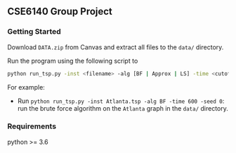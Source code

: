 ## CSE6140 Group Project

### Getting Started

Download `DATA.zip` from Canvas and extract all files to the `data/` directory.

Run the program using the following script to 

```bash
python run_tsp.py -inst <filename> -alg [BF | Approx | LS] -time <cutoff_in_seconds> -seed <random_seed>
```

For example:

* Run `python run_tsp.py -inst Atlanta.tsp -alg BF -time 600 -seed 0`: run the brute force algorithm on the `Atlanta` graph in the `data/` directory.

### Requirements

python >= 3.6



